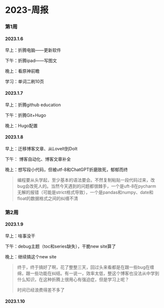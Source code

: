 # 2023-周报




### 第1周

#### 2023.1.6

早上：折腾电脑——更新软件

下午：折腾ipad——写图文

晚上：看原神前瞻

学习：单词二刷10页

#### 2023.1.7

早上：折腾github education

下午：折腾Git+Hugo

晚上：Hugo配置

#### 2023.1.8

早上：迁移博客文章、从LoveIt到DoIt

下午： 博客自动化、博客文章补全

晚上：想写段小代码，但被utf-8和ChatGPT折磨致死，郁郁而终

> 编程要从头学起，至少基本的语法要会。不然复制粘贴一段代码过来，改bug会改死人的。当然今天遇到的问题都很棘手，一个是uft-8在pycharm无解的报错（可能是strict格式导致），一个是pandas和numpy、date和float的数据格式之间的纠缠不清



### 第2周



#### 2023.1.9

早上：啥事没干

下午：debug主题（toc和series缺失），干脆new site算了

晚上：继续搞这个new site

> 终于，终于搞好了啊，花了整整三天，回过头来看都是在跟一些bug在缠绵，跟一些功能在纠结。有一说一，效率太低，整这个博客也没法从中学到什么知识，在这种折腾上很用心有强迫症，但是学习上呢？
>
> 时间已经浪费得差不多了

#### 2023.1.10






